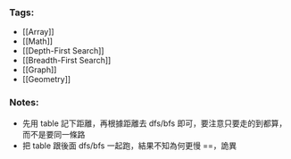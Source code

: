 ### Tags:
- [[Array]]
- [[Math]]
- [[Depth-First Search]]
- [[Breadth-First Search]]
- [[Graph]]
- [[Geometry]]
### Notes:
- 先用 table 記下距離，再根據距離去 dfs/bfs 即可，要注意只要走的到都算，而不是要同一條路
- 把 table 跟後面 dfs/bfs 一起跑，結果不知為何更慢 ==，詭異


